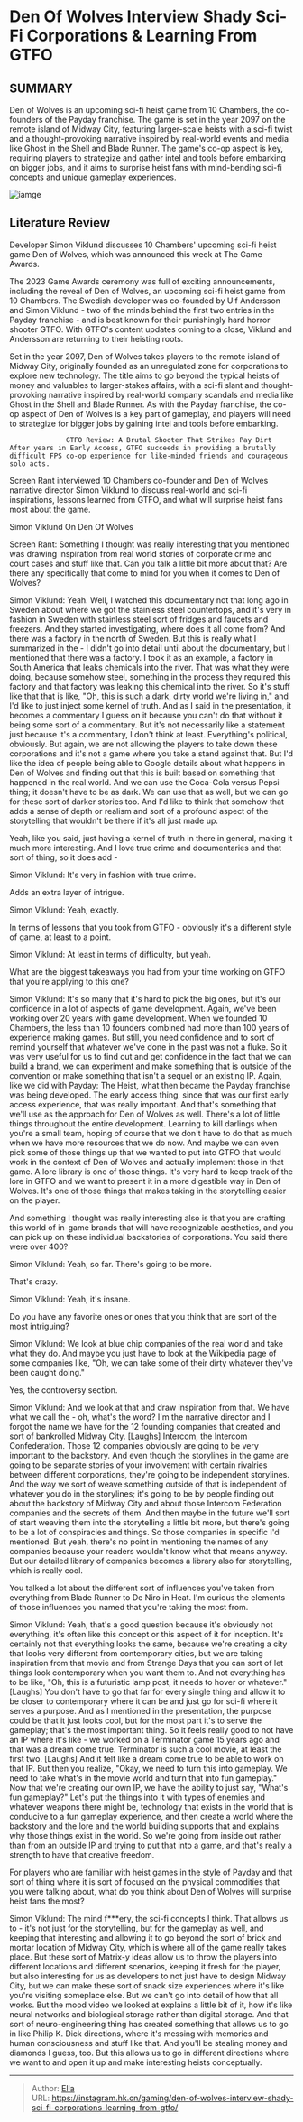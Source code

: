 # Den Of Wolves Interview Shady Sci-Fi Corporations &amp; Learning From GTFO


## SUMMARY 



  Den of Wolves is an upcoming sci-fi heist game from 10 Chambers, the co-founders of the Payday franchise.   The game is set in the year 2097 on the remote island of Midway City, featuring larger-scale heists with a sci-fi twist and a thought-provoking narrative inspired by real-world events and media like Ghost in the Shell and Blade Runner.   The game&#39;s co-op aspect is key, requiring players to strategize and gather intel and tools before embarking on bigger jobs, and it aims to surprise heist fans with mind-bending sci-fi concepts and unique gameplay experiences.  

![iamge](https://static1.srcdn.com/wordpress/wp-content/uploads/2023/12/den-of-wolves-interview-2.jpg)

## Literature Review

Developer Simon Viklund discusses 10 Chambers&#39; upcoming sci-fi heist game Den of Wolves, which was announced this week at The Game Awards.




The 2023 Game Awards ceremony was full of exciting announcements, including the reveal of Den of Wolves, an upcoming sci-fi heist game from 10 Chambers. The Swedish developer was co-founded by Ulf Andersson and Simon Viklund - two of the minds behind the first two entries in the Payday franchise - and is best known for their punishingly hard horror shooter GTFO. With GTFO&#39;s content updates coming to a close, Viklund and Andersson are returning to their heisting roots.




Set in the year 2097, Den of Wolves takes players to the remote island of Midway City, originally founded as an unregulated zone for corporations to explore new technology. The title aims to go beyond the typical heists of money and valuables to larger-stakes affairs, with a sci-fi slant and thought-provoking narrative inspired by real-world company scandals and media like Ghost in the Shell and Blade Runner. As with the Payday franchise, the co-op aspect of Den of Wolves is a key part of gameplay, and players will need to strategize for bigger jobs by gaining intel and tools before embarking.

                  GTFO Review: A Brutal Shooter That Strikes Pay Dirt   After years in Early Access, GTFO succeeds in providing a brutally difficult FPS co-op experience for like-minded friends and courageous solo acts.   

Screen Rant interviewed 10 Chambers co-founder and Den of Wolves narrative director Simon Viklund to discuss real-world and sci-fi inspirations, lessons learned from GTFO, and what will surprise heist fans most about the game.





 


 Simon Viklund On Den Of Wolves 
         

Screen Rant: Something I thought was really interesting that you mentioned was drawing inspiration from real world stories of corporate crime and court cases and stuff like that. Can you talk a little bit more about that? Are there any specifically that come to mind for you when it comes to Den of Wolves?


Simon Viklund: Yeah. Well, I watched this documentary not that long ago in Sweden about where we got the stainless steel countertops, and it&#39;s very in fashion in Sweden with stainless steel sort of fridges and faucets and freezers. And they started investigating, where does it all come from? And there was a factory in the north of Sweden. But this is really what I summarized in the - I didn&#39;t go into detail until about the documentary, but I mentioned that there was a factory. I took it as an example, a factory in South America that leaks chemicals into the river. That was what they were doing, because somehow steel, something in the process they required this factory and that factory was leaking this chemical into the river.
So it&#39;s stuff like that that is like, &#34;Oh, this is such a dark, dirty world we&#39;re living in,&#34; and I&#39;d like to just inject some kernel of truth. And as I said in the presentation, it becomes a commentary I guess on it because you can&#39;t do that without it being some sort of a commentary. But it&#39;s not necessarily like a statement just because it&#39;s a commentary, I don&#39;t think at least. Everything&#39;s political, obviously. But again, we are not allowing the players to take down these corporations and it&#39;s not a game where you take a stand against that.
But I&#39;d like the idea of people being able to Google details about what happens in Den of Wolves and finding out that this is built based on something that happened in the real world. And we can use the Coca-Cola versus Pepsi thing; it doesn&#39;t have to be as dark. We can use that as well, but we can go for these sort of darker stories too. And I&#39;d like to think that somehow that adds a sense of depth or realism and sort of a profound aspect of the storytelling that wouldn&#39;t be there if it&#39;s all just made up.





Yeah, like you said, just having a kernel of truth in there in general, making it much more interesting. And I love true crime and documentaries and that sort of thing, so it does add -


Simon Viklund: It&#39;s very in fashion with true crime.


Adds an extra layer of intrigue.


Simon Viklund: Yeah, exactly.


In terms of lessons that you took from GTFO - obviously it&#39;s a different style of game, at least to a point.


Simon Viklund: At least in terms of difficulty, but yeah.


What are the biggest takeaways you had from your time working on GTFO that you&#39;re applying to this one?


Simon Viklund: It&#39;s so many that it&#39;s hard to pick the big ones, but it&#39;s our confidence in a lot of aspects of game development. Again, we&#39;ve been working over 20 years with game development. When we founded 10 Chambers, the less than 10 founders combined had more than 100 years of experience making games. But still, you need confidence and to sort of remind yourself that whatever we&#39;ve done in the past was not a fluke. So it was very useful for us to find out and get confidence in the fact that we can build a brand, we can experiment and make something that is outside of the convention or make something that isn&#39;t a sequel or an existing IP. Again, like we did with Payday: The Heist, what then became the Payday franchise was being developed.
The early access thing, since that was our first early access experience, that was really important. And that&#39;s something that we&#39;ll use as the approach for Den of Wolves as well. There&#39;s a lot of little things throughout the entire development. Learning to kill darlings when you&#39;re a small team, hoping of course that we don&#39;t have to do that as much when we have more resources that we do now. And maybe we can even pick some of those things up that we wanted to put into GTFO that would work in the context of Den of Wolves and actually implement those in that game.
A lore library is one of those things. It&#39;s very hard to keep track of the lore in GTFO and we want to present it in a more digestible way in Den of Wolves. It&#39;s one of those things that makes taking in the storytelling easier on the player.





          

And something I thought was really interesting also is that you are crafting this world of in-game brands that will have recognizable aesthetics, and you can pick up on these individual backstories of corporations. You said there were over 400?


Simon Viklund: Yeah, so far. There&#39;s going to be more.


That&#39;s crazy.


Simon Viklund: Yeah, it&#39;s insane.


Do you have any favorite ones or ones that you think that are sort of the most intriguing?


Simon Viklund: We look at blue chip companies of the real world and take what they do. And maybe you just have to look at the Wikipedia page of some companies like, &#34;Oh, we can take some of their dirty whatever they&#39;ve been caught doing.&#34;


Yes, the controversy section.


Simon Viklund: And we look at that and draw inspiration from that. We have what we call the - oh, what&#39;s the word? I&#39;m the narrative director and I forgot the name we have for the 12 founding companies that created and sort of bankrolled Midway City. [Laughs] Intercom, the Intercom Confederation.
Those 12 companies obviously are going to be very important to the backstory. And even though the storylines in the game are going to be separate stories of your involvement with certain rivalries between different corporations, they&#39;re going to be independent storylines. And the way we sort of weave something outside of that is independent of whatever you do in the storylines; it&#39;s going to be by people finding out about the backstory of Midway City and about those Intercom Federation companies and the secrets of them. And then maybe in the future we&#39;ll sort of start weaving them into the storytelling a little bit more, but there&#39;s going to be a lot of conspiracies and things.
So those companies in specific I&#39;d mentioned. But yeah, there&#39;s no point in mentioning the names of any companies because your readers wouldn&#39;t know what that means anyway. But our detailed library of companies becomes a library also for storytelling, which is really cool.





You talked a lot about the different sort of influences you&#39;ve taken from everything from Blade Runner to De Niro in Heat. I&#39;m curious the elements of those influences you named that you&#39;re taking the most from.


Simon Viklund: Yeah, that&#39;s a good question because it&#39;s obviously not everything, it&#39;s often like this concept or this aspect of it for inception. It&#39;s certainly not that everything looks the same, because we&#39;re creating a city that looks very different from contemporary cities, but we are taking inspiration from that movie and from Strange Days that you can sort of let things look contemporary when you want them to. And not everything has to be like, &#34;Oh, this is a futuristic lamp post, it needs to hover or whatever.&#34; [Laughs] You don&#39;t have to go that far for every single thing and allow it to be closer to contemporary where it can be and just go for sci-fi where it serves a purpose.
And as I mentioned in the presentation, the purpose could be that it just looks cool, but for the most part it&#39;s to serve the gameplay; that&#39;s the most important thing. So it feels really good to not have an IP where it&#39;s like - we worked on a Terminator game 15 years ago and that was a dream come true. Terminator is such a cool movie, at least the first two. [Laughs] And it felt like a dream come true to be able to work on that IP. But then you realize, &#34;Okay, we need to turn this into gameplay. We need to take what&#39;s in the movie world and turn that into fun gameplay.&#34;
Now that we&#39;re creating our own IP, we have the ability to just say, &#34;What&#39;s fun gameplay?&#34; Let&#39;s put the things into it with types of enemies and whatever weapons there might be, technology that exists in the world that is conducive to a fun gameplay experience, and then create a world where the backstory and the lore and the world building supports that and explains why those things exist in the world. So we&#39;re going from inside out rather than from an outside IP and trying to put that into a game, and that&#39;s really a strength to have that creative freedom.





For players who are familiar with heist games in the style of Payday and that sort of thing where it is sort of focused on the physical commodities that you were talking about, what do you think about Den of Wolves will surprise heist fans the most?


Simon Viklund: The mind f***ery, the sci-fi concepts I think. That allows us to - it&#39;s not just for the storytelling, but for the gameplay as well, and keeping that interesting and allowing it to go beyond the sort of brick and mortar location of Midway City, which is where all of the game really takes place. But these sort of Matrix-y ideas allow us to throw the players into different locations and different scenarios, keeping it fresh for the player, but also interesting for us as developers to not just have to design Midway City, but we can make these sort of snack size experiences where it&#39;s like you&#39;re visiting someplace else.
But we can&#39;t go into detail of how that all works. But the mood video we looked at explains a little bit of it, how it&#39;s like neural networks and biological storage rather than digital storage. And that sort of neuro-engineering thing has created something that allows us to go in like Philip K. Dick directions, where it&#39;s messing with memories and human consciousness and stuff like that. And you&#39;ll be stealing money and diamonds I guess, too. But this allows us to go in different directions where we want to and open it up and make interesting heists conceptually.







---

> Author: [Ella](https://instagram.hk.cn/)  
> URL: https://instagram.hk.cn/gaming/den-of-wolves-interview-shady-sci-fi-corporations-learning-from-gtfo/  

